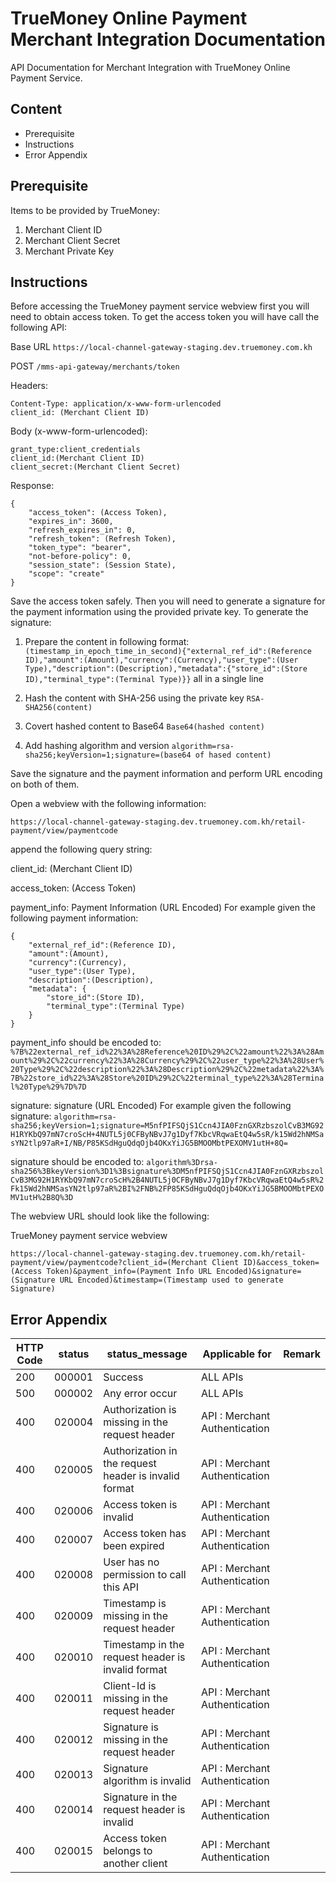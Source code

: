 # TrueMoney Online Payment Merchant Integration Documentation

API Documentation for Merchant Integration with TrueMoney Online Payment Service.

## Content

 - Prerequisite
 - Instructions
 - Error Appendix

## Prerequisite
Items to be provided by TrueMoney:
 

 1. Merchant Client ID
 2. Merchant Client Secret
 3. Merchant Private Key

## Instructions

Before accessing the TrueMoney payment service webview first you will need to obtain access token.
To get the access token you will have call the following API:

Base URL `https://local-channel-gateway-staging.dev.truemoney.com.kh`

POST `/mms-api-gateway/merchants/token`

Headers:

```
Content-Type: application/x-www-form-urlencoded
client_id: (Merchant Client ID)
```

Body (x-www-form-urlencoded):

```
grant_type:client_credentials
client_id:(Merchant Client ID)
client_secret:(Merchant Client Secret)
```
Response:

```
{
    "access_token": (Access Token),
    "expires_in": 3600,
    "refresh_expires_in": 0,
    "refresh_token": (Refresh Token),
    "token_type": "bearer",
    "not-before-policy": 0,
    "session_state": (Session State),
    "scope": "create"
}
```
Save the access token safely.
Then you will need to generate a signature for the payment information using the provided private key.
To generate the signature:

 1. Prepare the content in following format: 	
	 ```(timestamp_in_epoch_time_in_second){"external_ref_id":(Reference ID),"amount":(Amount),"currency":(Currency),"user_type":(User Type),"description":(Description),"metadata":{"store_id":(Store ID),"terminal_type":(Terminal Type)}}``` all in a single line
	 
 2. Hash the content with SHA-256 using the private key
	 ```RSA-SHA256(content)```
	 
 3. Covert hashed content to Base64
	 ```Base64(hashed content)```
	 
 4. Add hashing algorithm and version
	 ```algorithm=rsa-sha256;keyVersion=1;signature=(base64 of hased content)```

Save the signature and the payment information and perform URL encoding on both of them.

Open a webview with the following information:

```https://local-channel-gateway-staging.dev.truemoney.com.kh/retail-payment/view/paymentcode```

append the following query string:

client_id: (Merchant Client ID)

access_token: (Access Token)

payment_info: Payment Information (URL Encoded)
For example given the following payment information:
```
{
	"external_ref_id":(Reference ID),
	"amount":(Amount),
	"currency":(Currency),
	"user_type":(User Type),
	"description":(Description),
	"metadata": {
		"store_id":(Store ID),
		"terminal_type":(Terminal Type)
	}
}
```
payment_info should be encoded to:
```%7B%22external_ref_id%22%3A%28Reference%20ID%29%2C%22amount%22%3A%28Amount%29%2C%22currency%22%3A%28Currency%29%2C%22user_type%22%3A%28User%20Type%29%2C%22description%22%3A%28Description%29%2C%22metadata%22%3A%7B%22store_id%22%3A%28Store%20ID%29%2C%22terminal_type%22%3A%28Terminal%20Type%29%7D%7D```

signature:  signature (URL Encoded)
For example given the following signature:
```algorithm=rsa-sha256;keyVersion=1;signature=M5nfPIFSQjS1Ccn4JIA0FznGXRzbszolCvB3MG92H1RYKbQ97mN7croScH+4NUTL5j0CFByNBvJ7g1Dyf7KbcVRqwaEtQ4w5sR/k15Wd2hNMSasYN2tlp97aR+I/NB/P85KSdHguQdqOjb4OKxYiJG5BMOOMbtPEXOMV1utH+8Q=```

signature should be encoded to:
```algorithm%3Drsa-sha256%3BkeyVersion%3D1%3Bsignature%3DM5nfPIFSQjS1Ccn4JIA0FznGXRzbszolCvB3MG92H1RYKbQ97mN7croScH%2B4NUTL5j0CFByNBvJ7g1Dyf7KbcVRqwaEtQ4w5sR%2Fk15Wd2hNMSasYN2tlp97aR%2BI%2FNB%2FP85KSdHguQdqOjb4OKxYiJG5BMOOMbtPEXOMV1utH%2B8Q%3D```


The webview URL should look like the following:

TrueMoney payment service webview

```
https://local-channel-gateway-staging.dev.truemoney.com.kh/retail-payment/view/paymentcode?client_id=(Merchant Client ID)&access_token=(Access Token)&payment_info=(Payment Info URL Encoded)&signature=(Signature URL Encoded)&timestamp=(Timestamp used to generate Signature)
```

## Error Appendix

| **HTTP Code** | **status** | **status_message** |  **Applicable for** | **Remark** |
|--|--|--|--|--|
| 200| 000001  | Success | ALL APIs |  |
| 500| 000002  | Any error occur | ALL APIs |  |
| 400| 020004 | Authorization is missing in the request header | API : Merchant Authentication | |
| 400| 020005 | Authorization in the request header is invalid format | API : Merchant Authentication | |
| 400| 020006 | Access token is invalid | API : Merchant Authentication | | 
| 400| 020007 | Access token has been expired | API : Merchant Authentication | | 
| 400| 020008 | User has no permission to call this API | API : Merchant Authentication | |
| 400| 020009 | Timestamp is missing in the request header | API : Merchant Authentication | |
| 400| 020010 | Timestamp in the request header is invalid format | API : Merchant Authentication | |
| 400| 020011 | Client-Id is missing in the request header | API : Merchant Authentication | |
| 400| 020012 | Signature is missing in the request header | API : Merchant Authentication | |
| 400| 020013 | Signature algorithm is invalid | API : Merchant Authentication | |
| 400| 020014 | Signature in the request header is invalid | API : Merchant Authentication | |
| 400| 020015 | Access token belongs to another client | API : Merchant Authentication | |
